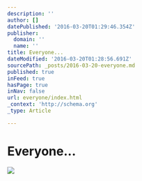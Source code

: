 ```yaml
---
description: ''
author: []
datePublished: '2016-03-20T01:29:46.354Z'
publisher:
  domain: ''
  name: ''
title: Everyone...
dateModified: '2016-03-20T01:28:56.691Z'
sourcePath: _posts/2016-03-20-everyone.md
published: true
inFeed: true
hasPage: true
inNav: false
url: everyone/index.html
_context: 'http://schema.org'
_type: Article

---
```

# Everyone...
![](https://the-grid-user-content.s3-us-west-2.amazonaws.com/1da94b75-4b1d-43fe-b983-3c43e0af4880.png)
